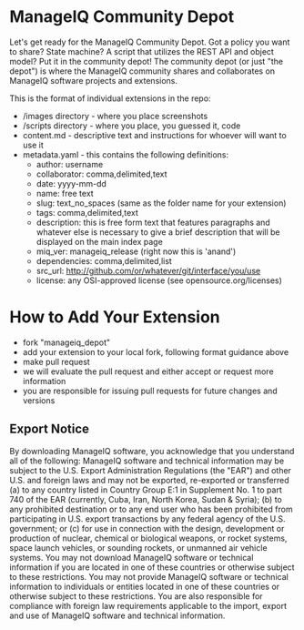 ManageIQ Community Depot
=========================

Let's get ready for the ManageIQ Community Depot. Got a policy you want to share? State machine? A script that utilizes the REST API and object model? Put it in the community depot! The community depot (or just "the depot") is where the ManageIQ community shares and collaborates on ManageIQ software projects and extensions. 

This is the format of individual extensions in the repo:

- /images directory - where you place screenshots
- /scripts directory - where you place, you guessed it, code
- content.md - descriptive text and instructions for whoever will want to use it
- metadata.yaml - this contains the following definitions:
    - author: username
    - collaborator: comma,delimited,text
    - date: yyyy-mm-dd
    - name: free text
    - slug: text_no_spaces (same as the folder name for your extension)
    - tags: comma,delimited,text
    - description:
      this is free form text that features paragraphs and whatever else is necessary to give a brief description that will be displayed on the main index page
    - miq_ver: manageiq_release (right now this is 'anand')
    - dependencies: comma,delimited,list
    - src_url: http://github.com/or/whatever/git/interface/you/use
    - license: any OSI-approved license (see opensource.org/licenses)


How to Add Your Extension
=========================

- fork "manageiq_depot"
- add your extension to your local fork, following format guidance above
- make pull request
- we will evaluate the pull request and either accept or request more information
- you are responsible for issuing pull requests for future changes and versions


## Export Notice

By downloading ManageIQ software, you acknowledge that you understand all of the
following: ManageIQ software and technical information may be subject to the
U.S. Export Administration Regulations (the "EAR") and other U.S. and foreign
laws and may not be exported, re-exported or transferred (a) to any country
listed in Country Group E:1 in Supplement No. 1 to part 740 of the EAR
(currently, Cuba, Iran, North Korea, Sudan & Syria); (b) to any prohibited
destination or to any end user who has been prohibited from participating in
U.S. export transactions by any federal agency of the U.S. government; or (c)
for use in connection with the design, development or production of nuclear,
chemical or biological weapons, or rocket systems, space launch vehicles, or
sounding rockets, or unmanned air vehicle systems. You may not download ManageIQ
software or technical information if you are located in one of these countries
or otherwise subject to these restrictions. You may not provide ManageIQ
software or technical information to individuals or entities located in one of
these countries or otherwise subject to these restrictions. You are also
responsible for compliance with foreign law requirements applicable to the
import, export and use of ManageIQ software and technical information.

